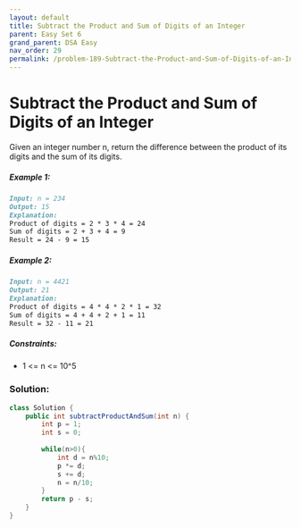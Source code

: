 ```yaml
---
layout: default
title: Subtract the Product and Sum of Digits of an Integer
parent: Easy Set 6
grand_parent: DSA Easy
nav_order: 29
permalink: /problem-189-Subtract-the-Product-and-Sum-of-Digits-of-an-Integer/
---
```

# Subtract the Product and Sum of Digits of an Integer
Given an integer number n, return the difference between the product of its digits and the sum of its digits.

##### Example 1:
```markdown
Input: n = 234
Output: 15
Explanation:
Product of digits = 2 * 3 * 4 = 24
Sum of digits = 2 + 3 + 4 = 9
Result = 24 - 9 = 15
```
##### Example 2:
```markdown
Input: n = 4421
Output: 21
Explanation:
Product of digits = 4 * 4 * 2 * 1 = 32
Sum of digits = 4 + 4 + 2 + 1 = 11
Result = 32 - 11 = 21
```
##### Constraints:
* 1 <= n <= 10^5

### Solution:

```java
class Solution {
    public int subtractProductAndSum(int n) {
        int p = 1;
        int s = 0;
        
        while(n>0){
            int d = n%10;
            p *= d;
            s += d;
            n = n/10;
        }
        return p - s;
    }
}
```